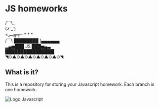# JS homeworks

  /﹋\\_  
  (҂`_´)  
  <,︻╦╤─ * * *  
  /﹋\ ████████ ]▄▄▄▄▄▄  
  ▂▄▅███ JS ███▅▄▃  
  ████████████████  
   ◥⊙▲⊙▲⊙▲⊙▲⊙▲⊙▲⊙◥  

  What is it?
  -----------

  This is a repository for storing your Javascript homework.
  Each branch is one homework.

  ![Logo Javascript](https://upload.wikimedia.org/wikipedia/commons/thumb/9/99/Unofficial_JavaScript_logo_2.svg/1024px-Unofficial_JavaScript_logo_2.svg.png "Unofficial JavaScript logo by Chris Williams")
